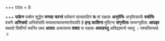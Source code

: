 +++
title = 8

+++
**पाकेन** पक्वेन शुद्धेन **मनसा** **चरन्तं** वर्तमानं सत्यवादिनं **यः** मां राक्षसः **अनृतेभिः** अनृतैरसत्यैः **वचोभिः** वचनैः **अभिचष्टे** अभिशंसति मय्यसत्यवचनमारोपयति हे **इन्द्र** **काशिना** मुष्टिना **संगृभीताः** सम्यग्गृहीताः **आपइव** यथापो विशीर्णा भवन्ति तथा **असतः** असत्यस्य **वक्ता** स राक्षसः **असन्नस्तु** अविद्यमानो भवतु । नश्यत्वित्यर्थः ॥